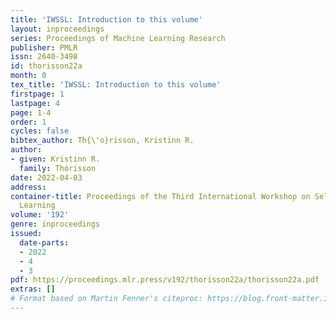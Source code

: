 ```yaml
---
title: 'IWSSL: Introduction to this volume'
layout: inproceedings
series: Proceedings of Machine Learning Research
publisher: PMLR
issn: 2640-3498
id: thorisson22a
month: 0
tex_title: 'IWSSL: Introduction to this volume'
firstpage: 1
lastpage: 4
page: 1-4
order: 1
cycles: false
bibtex_author: Th{\'o}risson, Kristinn R.
author:
- given: Kristinn R.
  family: Thórisson
date: 2022-04-03
address:
container-title: Proceedings of the Third International Workshop on Self-Supervised
  Learning
volume: '192'
genre: inproceedings
issued:
  date-parts:
  - 2022
  - 4
  - 3
pdf: https://proceedings.mlr.press/v192/thorisson22a/thorisson22a.pdf
extras: []
# Format based on Martin Fenner's citeproc: https://blog.front-matter.io/posts/citeproc-yaml-for-bibliographies/
---
```

